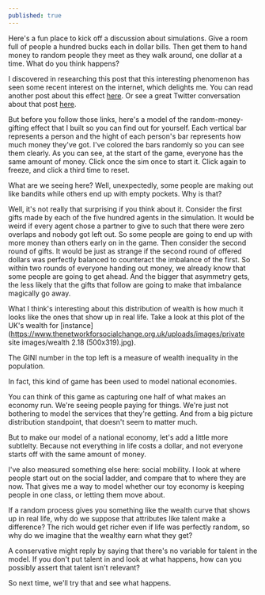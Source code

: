 ```yaml
---
published: true
---
```

Here's a fun place to kick off a discussion about simulations. Give a room full of people a hundred bucks each in dollar bills. Then get them to hand money to random people they meet as they walk around, one dollar at a time. What do you think happens?

I discovered in researching this post that this interesting phenomenon has seen some recent interest on the internet, which delights me. You can read another post about this effect [here](http://www.decisionsciencenews.com/2017/06/19/counterintuitive-problem-everyone-room-keeps-giving-dollars-random-others-youll-never-guess-happens-next/). Or see a great Twitter conversation about that post [here](https://twitter.com/darrenglass/status/879332005078544384).

But before you follow those links, here's a model of the random-money-gifting effect that I built so you can find out for yourself. Each vertical bar represents a person and the hight of each person's bar represents how much money they've got. I've colored the bars randomly so you can see them clearly. As you can see, at the start of the game, everyone has the same amount of money. Click once the sim once to start it. Click again to freeze, and click a third time to reset. 




What are we seeing here? Well, unexpectedly, some people are making out like bandits while others end up with empty pockets. Why is that?

Well, it's not really that surprising if you think about it. Consider the first gifts made by each of the five hundred agents in the simulation. It would be weird if every agent chose a partner to give to such that there were zero overlaps and nobody got left out. So some people are going to end up with more money than others early on in the game. Then consider the second round of gifts. It would be just as strange if the second round of offered dollars was perfectly balanced to counteract the imbalance of the first. So within two rounds of everyone handing out money, we already know that some people are going to get ahead. And the bigger that asymmetry gets, the less likely that the gifts that follow are going to make that imbalance magically go away. 



What I think's interesting about this distribution of wealth is how much it looks like the ones that show up in real life. Take a look at this plot of the UK's wealth for [instance](https://www.thenetworkforsocialchange.org.uk/uploads/images/private site images/wealth 2.18 (500x319).jpg). 




The GINI number in the top left is a measure of wealth inequality in the population.

In fact, this kind of game has been used to model national economies. 

You can think of this game as capturing one half of what makes an economy run. We're seeing people paying for things. We're just not bothering to model the services that they're getting. And from a big picture distribution standpoint, that doesn't seem to matter much.

But to make our model of a national economy, let's add a little more subtlelty. Because not everything in life costs a dollar, and not everyone starts off with the same amount of money.




I've also measured something else here: social mobility. I look at where people start out on the social ladder, and compare that to where they are now. That gives me a way to model whether our toy economy is keeping people in one class, or letting them move about. 


If a random process gives you something like the wealth curve that shows up in real life, why do we suppose that attributes like talent make a difference? The rich would get richer even if life was perfectly random, so why do we imagine that the wealthy earn what they get?

A conservative might reply by saying that there's no variable for talent in the model. If you don't put talent in and look at what happens, how can you possibly assert that talent isn't relevant?

So next time, we'll try that and see what happens.
